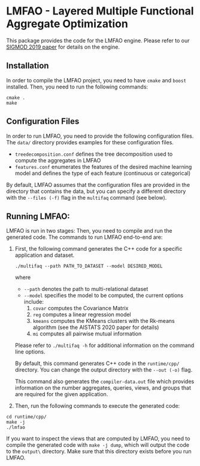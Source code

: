 # LMFAO - Layered Multiple Functional Aggregate Optimization

This package provides the code for the LMFAO engine. Please refer to our [SIGMOD 2019 paper](https://arxiv.org/abs/1906.08687) for details on the engine. 

## Installation

In order to compile the LMFAO project, you need to have `cmake` and `boost` installed.
Then, you need to run the following commands:

```
cmake .
make
```

## Configuration Files 

In order to run LMFAO, you need to provide the following configuration files. The `data/` directory provides examples for these configuration files.

* `treedecomposition.conf` defines the tree decomposition used to compute the aggregates in LMFAO 
* `features.conf` enumerates the features of the desired machine learning model and defines the type of each feature (continuous or categorical)

By default, LMFAO assumes that the configuration files are provided in the directory that contains the data, but you can specify a different directory with the `--files (-f)` flag in the `multifaq` command (see below). 

## Running LMFAO: 

LMFAO is run in two stages: Then, you need to compile and run the generated code. The commands to run LMFAO end-to-end are: 

1) First, the following command generates the C++ code for a specific application and dataset.

   ```./multifaq --path PATH_TO_DATASET --model DESIRED_MODEL```
   
   where
   * `--path` denotes the path to multi-relational dataset 
   * `--model` specifies the model to be computed, the current options include: 
     1) `covar` computes the Covariance Matrix 
     2) `reg` computes a linear regression model
     3) `kmeans` computes the KMeans clusters with the Rk-means algorithm (see the AISTATS 2020 paper for details)
     4) `mi` computes all pairwise mutual information 
   
   Please refer to `./multifaq -h` for additional information on the command line options. 
   
   By default, this command generates C++ code in the `runtime/cpp/` directory. You can change the output directory with the `--out (-o)` flag. 

   This command also generates the `compiler-data.out` file which provides information on the number aggregates, queries, views, and groups that are required for the given application. 

2) Then, run the following commands to execute the generated code: 
``` 
cd runtime/cpp/ 
make -j
./lmfao
```

If you want to inspect the views that are computed by LMFAO, you need to compile the generated code with `make -j dump`, which will output the code to the `output\` directory. Make sure that this directory exists before you run LMFAO.
